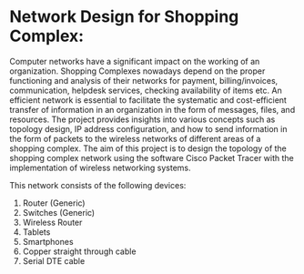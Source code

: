 # Network Design for Shopping Complex:

Computer networks have a significant impact on the working of an organization. Shopping Complexes nowadays depend on the proper
functioning and analysis of their networks for payment, billing/invoices, communication, helpdesk services, checking availability of items etc.
An efficient network is essential to facilitate the systematic and cost-efficient transfer of information in an organization in the form of messages,
files, and resources. The project provides insights into various concepts such as topology design, IP address configuration, and how to send
information in the form of packets to the wireless networks of different areas of a shopping complex.
The aim of this project is to design the topology of the shopping complex network using the software Cisco Packet Tracer with the
implementation of wireless networking systems. 

This network consists of the following devices:
1) Router (Generic)
2) Switches (Generic)
3) Wireless Router
4) Tablets
5) Smartphones
6) Copper straight through cable
7) Serial DTE cable
